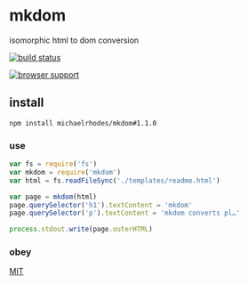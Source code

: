# mkdom
isomorphic html to dom conversion

[![build status](https://travis-ci.org/michaelrhodes/mkdom.svg?branch=master)](https://travis-ci.org/michaelrhodes/mkdom)

[![browser support](https://ci.testling.com/michaelrhodes/mkdom.png)](https://ci.testling.com/michaelrhodes/mkdom)

## install
```
npm install michaelrhodes/mkdom#1.1.0
```

### use
``` js
var fs = require('fs')
var mkdom = require('mkdom')
var html = fs.readFileSync('./templates/readme.html')

var page = mkdom(html)
page.querySelector('h1').textContent = 'mkdom'
page.querySelector('p').textContent = 'mkdom converts pl…'

process.stdout.write(page.outerHTML)
```

### obey
[MIT](http://opensource.org/licenses/MIT)
